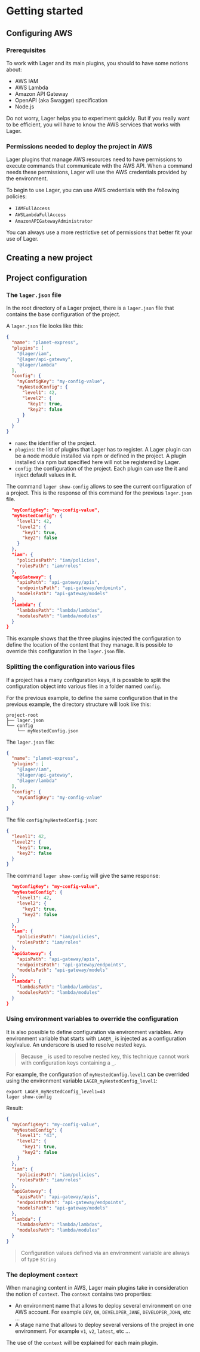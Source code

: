 # Getting started

## Configuring AWS

### Prerequisites

To work with Lager and its main plugins, you should to have some notions about:

*   AWS IAM
*   AWS Lambda
*   Amazon API Gateway
*   OpenAPI (aka Swagger) specification
*   Node.js

Do not worry, Lager helps you to experiment quickly. But if you really want to be efficient, you will have to know the AWS services that works with Lager.

### Permissions needed to deploy the project in AWS

Lager plugins that manage AWS resources need to have permissions to execute commands that communicate with the AWS API. When a
command needs these permissions, Lager will use the AWS credentials provided by the environment.

To begin to use Lager, you can use AWS credentials with the following policies:

*  `IAMFullAccess`
*  `AWSLambdaFullAccess`
*  `AmazonAPIGatewayAdministrator`

You can always use a more restrictive set of permissions that better fit your use of Lager.

## Creating a new project


## Project configuration

### The `lager.json` file

In the root directory of a Lager project, there is a `lager.json` file that contains the base configuration of the project.

A `lager.json` file looks like this:

```json
{
  "name": "planet-express",
  "plugins": [
    "@lager/iam",
    "@lager/api-gateway",
    "@lager/lambda"
  ],
  "config": {
    "myConfigKey": "my-config-value",
    "myNestedConfig": {
      "level1": 42,
      "level2": {
        "key1": true,
        "key2": false
      }
    }
  }
}
```

*   `name`: the identifier of the project.
*   `plugins`: the list of plugins that Lager has to register. A Lager plugin can be a node module installed via npm or
    defined in the project. A plugin installed via npm but specified here will not be registered by Lager.
*   `config`: the configuration of the project. Each plugin can use the it and inject default values in it.

The command `lager show-config` allows to see the current configuration of a project. This is the response of this command for
the previous `lager.json` file.

```json
  "myConfigKey": "my-config-value",
  "myNestedConfig": {
    "level1": 42,
    "level2": {
      "key1": true,
      "key2": false
    }
  },
  "iam": {
    "policiesPath": "iam/policies",
    "rolesPath": "iam/roles"
  },
  "apiGateway": {
    "apisPath": "api-gateway/apis",
    "endpointsPath": "api-gateway/endpoints",
    "modelsPath": "api-gateway/models"
  },
  "lambda": {
    "lambdasPath": "lambda/lambdas",
    "modulesPath": "lambda/modules"
  }
}
```

This example shows that the three plugins injected the configuration to define the location of the content that
they manage. It is possible to override this configuration in the `lager.json` file.

### Splitting the configuration into various files

If a project has a many configuration keys, it is possible to split the configuration object into various files in a folder
named `config`.

For the previous example, to define the same configuration that in the previous example, the directory structure will look
like this:

```text
project-root
├── lager.json
└── config
    └── myNestedConfig.json
```

The `lager.json` file:

```json
{
  "name": "planet-express",
  "plugins": [
    "@lager/iam",
    "@lager/api-gateway",
    "@lager/lambda"
  ],
  "config": {
    "myConfigKey": "my-config-value"
  }
}
```

The file `config/myNestedConfig.json`:

```json
{
  "level1": 42,
  "level2": {
    "key1": true,
    "key2": false
  }
}
```

The command `lager show-config` will give the same response:

```json
  "myConfigKey": "my-config-value",
  "myNestedConfig": {
    "level1": 42,
    "level2": {
      "key1": true,
      "key2": false
    }
  },
  "iam": {
    "policiesPath": "iam/policies",
    "rolesPath": "iam/roles"
  },
  "apiGateway": {
    "apisPath": "api-gateway/apis",
    "endpointsPath": "api-gateway/endpoints",
    "modelsPath": "api-gateway/models"
  },
  "lambda": {
    "lambdasPath": "lambda/lambdas",
    "modulesPath": "lambda/modules"
  }
}
```

### Using environment variables to override the configuration

It is also possible to define configuration via environment variables. Any environment variable that starts with `LAGER_`
is injected as a configuration key/value. An underscore is used to resolve nested keys.

> Because `_` is used to resolve nested key, this technique cannot work with configuration keys containing a `_`.

For example, the configuration of `myNestedConfig.level1` can be overrided using the environment variable
`LAGER_myNestedConfig_level1`:

```
export LAGER_myNestedConfig_level1=43
lager show-config
```

Result:

```json
{
  "myConfigKey": "my-config-value",
  "myNestedConfig": {
    "level1": "43",
    "level2": {
      "key1": true,
      "key2": false
    }
  },
  "iam": {
    "policiesPath": "iam/policies",
    "rolesPath": "iam/roles"
  },
  "apiGateway": {
    "apisPath": "api-gateway/apis",
    "endpointsPath": "api-gateway/endpoints",
    "modelsPath": "api-gateway/models"
  },
  "lambda": {
    "lambdasPath": "lambda/lambdas",
    "modulesPath": "lambda/modules"
  }
}
```

> Configuration values defined via an environment variable are always of type `String`  

### The deployment `context`

When managing content in AWS, Lager main plugins take in consideration the notion of `context`. The `context` contains two
properties:

*   An environment name that allows to deploy several environment on one AWS account. For example `DEV`, `QA`, `DEVELOPER_JANE`, `DEVELOPER_JOHN`, etc ...
*   A stage name that allows to deploy several versions of the project in one environment. For example `v1`, `v2`, `latest`, etc ...

The use of the `context` will be explained for each main plugin.
